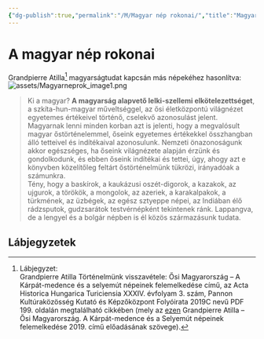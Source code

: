 ```yaml
---
{"dg-publish":true,"permalink":"/M/Magyar nép rokonai/","title":"Magyar nép rokonai","tags":["titleandheadingonedontmatch"],"created":"2023-12-27T05:42","updated":"2023-12-27T05:42"}
---
```



# A magyar nép rokonai

Grandpierre Atilla[^1] magyarságtudat kapcsán más népekéhez hasonlítva:  
![assets/Magyarneprok_image1.png](/img/user/M/assets/Magyarneprok_image1.png)  
> Ki a magyar? **A magyarság alapvető lelki-szellemi elkötelezettséget**, a szkíta-hun-magyar műveltséggel, az ősi életközpontú világnézet egyetemes értékeivel történő, cselekvő azonosulást jelent. Magyarnak lenni minden korban azt is jelenti, hogy a megvalósult magyar őstörténelemmel, őseink egyetemes értékekkel összhangban álló tetteivel és indítékaival azonosulunk. Nemzeti önazonoságunk akkor egészséges, ha őseink világnézete alapján érzünk és gondolkodunk, és ebben őseink indítékai és tettei, úgy, ahogy azt e könyvben közelítőleg feltárt őstörténelmünk tükrözi, irányadóak a számunkra.  
> Tény, hogy a baskírok, a kaukázusi oszét-digorok, a kazakok, az ujgurok, a törökök, a mongolok, az azeriek, a karakalpakok, a türkmének, az üzbégek, az egész sztyeppe népei, az Indiában élő rádzsputok, gudzsarátok testvérnépként tekintenek ránk. Lappangva, de a lengyel és a bolgár népben is él közös származásunk tudata.  

## Lábjegyzetek

[^1]: Lábjegyzet:  
Grandpierre Atilla Történelmünk visszavétele: Ősi Magyarország – A Kárpát-medence és a selyemút népeinek felemelkedése című, az Acta Historica Hungarica Turiciensia XXXIV. évfolyam 3. szám, Pannon Kultúraközösség Kutató és Képzőközpont Folyóirata 2019C nevű PDF 199. oldalán megtalálható cikkében (mely az [ezen](https://youtu.be/_Lhjt9qTy34) Grandpierre Atilla – Ősi Magyarország. A Kárpát-medence és a Selyemút népeinek felemelkedése 2019. című előadásának szövege).  